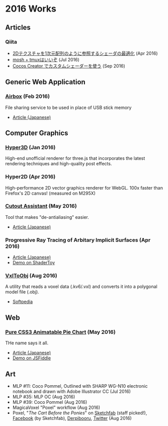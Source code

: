 2016 Works
==========

Articles
--------

### Qiita

- [2Dテクスチャを1次元配列のように参照するシェーダの最適化](http://qiita.com/YVT/items/c695ab4b3cf7faa93885) (Apr 2016)
- [mosh + tmuxはいいぞ](http://qiita.com/YVT/items/74ac375f288aacfef4cd) (Jul 2016)
- [Cocos Creator でカスタムシェーダーを使う](http://qiita.com/YVT/items/c31857decd99413581fd) (Sep 2016)

Generic Web Application
-----------------------

### [Airbox](https://a.yvt.jp/) (Feb 2016)

File sharing service to be used in place of USB stick memory

- [Article (Japanese)](http://ylog.yvt.jp/blog/2016/05/14/airbox-public-alpha/)

Computer Graphics
-----------------

### [Hyper3D](http://hyper3d.github.io/) (Jan 2016)

High-end unofficial renderer for three.js that incorporates the latest rendering techniques and high-quality post effects. 

### Hyper2D (Apr 2016)

High-performance 2D vector graphics renderer for WebGL. 100x faster than Firefox's 2D canvas! (measured on M295X)

### [Cutout Assistant](https://cdn.rawgit.com/yvt/cutout-assistant/master/index.html) (May 2016)

Tool that makes "de-antialiasing" easier.

- [Article (Japanese)](http://ylog.yvt.jp/blog/2016/05/10/cutout-assistant/)

### Progressive Ray Tracing of Arbitary Implicit Surfaces (Apr 2016)

- [Article (Japanese)](http://ylog.yvt.jp/blog/2016/04/18/progressive-ray-tracing-of-arbitrary-implicit-surfaces/)
- [Demo on ShaderToy](https://www.shadertoy.com/view/XsdSR7)

### [VxlToObj](https://github.com/yvt/VxlToObj) (Aug 2016)

A utility that reads a voxel data (.kv6/.vxl) and converts it into a polygonal model file (.obj).

- [Softpedia](http://www.softpedia.com/get/Multimedia/Graphic/Graphic-Others/VxlToObj.shtml)

Web
----

### [Pure CSS3 Animatable Pie Chart](https://github.com/yvt/pure-css-pie/releases) (May 2016)

THe name says it all.

- [Article (Japanese)](http://ylog.yvt.jp/blog/2016/05/04/pure-css-pie/)
- [Demo on JSFiddle](https://jsfiddle.net/yvtjp/3e5g2gd6/3/)


Art
----

- MLP #11: Coco Pommel, Outlined with SHARP WG-N10 electronic notebook and drawn with Adobe Illustrator CC (Jul 2016)
- MLP #35: MLP OC (Aug 2016)
- MLP #39: Coco Pommel (Aug 2016)
- MagicaVoxel "Poxel" workflow (Aug 2016)
- Poxel, "*The Cart Before the Ponies*" on [Sketchfab](https://sketchfab.com/models/ddcc0debe1734789a5f0f4946cb3a12b) (staff picked!), [Facebook](https://www.facebook.com/Sketchfab/posts/1157011627694826) (by Sketchfab), [Derpibooru](https://derpiboo.ru/1225917), [Twitter](https://twitter.com/YVT/status/765222004576223232) (Aug 2016)

